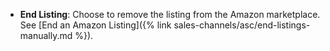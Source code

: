 
- **End Listing**: Choose to remove the listing from the Amazon marketplace. See [End an Amazon Listing]({% link sales-channels/asc/end-listings-manually.md %}).
